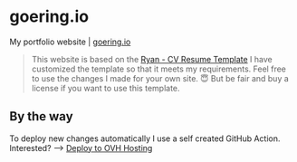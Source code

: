 # goering.io

My portfolio website | [goering.io](https://goering.io)

> This website is based on the [Ryan - CV Resume Template](https://themeforest.net/item/ryan-vcard-resume-cv-template/21584603)
I have customized the template so that it meets my requirements. Feel free to use the changes I made for your own site. :innocent:
But be fair and buy a license if you want to use this template.

## By the way

To deploy new changes automatically I use a self created GitHub Action.
Interested? --> [Deploy to OVH Hosting](https://github.com/marketplace/actions/deploy-to-ovh-hosting)
